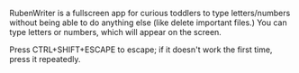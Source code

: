 RubenWriter is a fullscreen app for curious toddlers to type letters/numbers without being able to
do anything else (like delete important files.) You can type letters or numbers, which will appear
on the screen.

Press CTRL+SHIFT+ESCAPE to escape; if it doesn't work the first time, press it repeatedly.